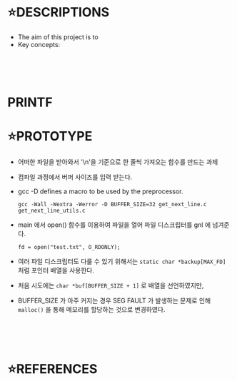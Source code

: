 ⭐DESCRIPTIONS
==============

* The aim of this project is to 
* Key concepts: 
</br>
</br>
</br>

# PRINTF

⭐PROTOTYPE
===========

* 어떠한 파일을 받아와서 '\n'을 기준으로 한 줄씩 가져오는 함수를 만드는 과제
* 컴파일 과정에서 버퍼 사이즈를 입력 받는다.
* gcc -D defines a macro to be used by the preprocessor.

      gcc -Wall -Wextra -Werror -D BUFFER_SIZE=32 get_next_line.c get_next_line_utils.c

* main 에서 open() 함수를 이용하여 파일을 열어 파일 디스크립터를 gnl 에 넘겨준다.

      fd = open("test.txt", O_RDONLY);
      
* 여러 파일 디스크립터도 다룰 수 있기 위해서는 `static char *backup[MAX_FD]` 처럼 포인터 배열을 사용한다.
* 처음 시도에는 `char *buf[BUFFER_SIZE + 1]` 로 배열을 선언하였지만,
* BUFFER_SIZE 가 아주 커지는 경우 SEG FAULT 가 발생하는 문제로 인해 `malloc()` 을 통해 메모리를 할당하는 것으로 변경하였다.

</br>
</br>
</br>

⭐REFERENCES
============

